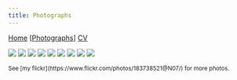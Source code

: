 ```yaml
---
title: Photographs
---
```


[Home](index.html) \[[Photographs](photos.html)\] [CV](cv.html)

![](https://live.staticflickr.com/65535/50813412698_3136a375af_c_d.jpg)
![](https://live.staticflickr.com/65535/50830680558_1735295bfd_c_d.jpg)
![](https://live.staticflickr.com/65535/50831425591_bff76bdb04_c_d.jpg)
![](https://live.staticflickr.com/65535/50312715987_bfb569373b_c_d.jpg)
![](https://live.staticflickr.com/65535/50312719142_8b6db8804b_c_d.jpg)
![](https://live.staticflickr.com/65535/50814161536_21086b6859_c_d.jpg)
![](https://live.staticflickr.com/65535/50813234058_2c9c11178e_c_d.jpg)
![](https://live.staticflickr.com/65535/48798589302_659ab9c698_c_d.jpg)
![](https://live.staticflickr.com/65535/49203931301_851392f0cd_c_d.jpg)

<small>
See [my flickr](https://www.flickr.com/photos/183738521@N07/) for more photos.
</small>

